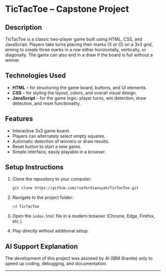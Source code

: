 # TicTacToe – Capstone Project

## Description

TicTacToe is a classic two-player game built using HTML, CSS, and JavaScript. Players take turns placing their marks (X or O) on a 3x3 grid, aiming to create three marks in a row either horizontally, vertically, or diagonally. The game can also end in a draw if the board is full without a winner.

## Technologies Used

* **HTML** – for structuring the game board, buttons, and UI elements.
* **CSS** – for styling the layout, colors, and overall visual design.
* **JavaScript** – for the game logic: player turns, win detection, draw detection, and reset functionality.

## Features

* Interactive 3x3 game board.
* Players can alternately select empty squares.
* Automatic detection of winners or draw results.
* Reset button to start a new game.
* Simple interface, easily playable in a browser.

## Setup Instructions

1. Clone the repository to your computer:

   ```bash
   git clone https://github.com/rioferdiansyah/TicTacToe.git
   ```
2. Navigate to the project folder:

   ```bash
   cd TicTacToe
   ```
3. Open the `index.html` file in a modern browser (Chrome, Edge, Firefox, etc.).
4. Play directly without additional setup.

## AI Support Explanation

The development of this project was assisted by AI (IBM Granite) only to speed up coding, debugging, and documentation.

---
